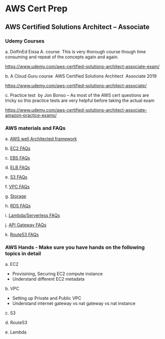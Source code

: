# AWS Cert Prep

## AWS Certified Solutions Architect – Associate
### Udemy Courses
a. DolfinEd Eissa A. course ­ This is very thorough course though time consuming and repeat of the concepts again and again.

https://www.udemy.com/aws-certified-solutions-architect-associate-exam/

b. A Cloud Guru course ­ AWS Certified Solutions Architect ­ Associate 2019

https://www.udemy.com/aws-certified-solutions-architect-associate/

c. Practice test ­ by Jon Bonso – As most of the AWS cert questions are tricky so this practice tests are very helpful before taking the actual exam

https://www.udemy.com/aws-certified-solutions-architect-associate-amazon-practice-exams/


### AWS materials and FAQs
a. [AWS well Architected framework](https://d1.awsstatic.com/whitepapers/architecture/AWS_Well-Architected_Framework.pdf)

b. [EC2 FAQs](https://aws.amazon.com/ec2/faqs/)

c. [EBS FAQs](https://aws.amazon.com/ebs/faqs/)

d. [ELB FAQs](https://aws.amazon.com/elasticloadbalancing/faqs/)

e. [S3 FAQs](https://aws.amazon.com/s3/faqs/)

f. [VPC FAQs](https://aws.amazon.com/vpc/faqs/)

g. [Storage](https://aws.amazon.com/storagegateway/faqs/)

h. [RDS FAQs](https://aws.amazon.com/rds/faqs/)

i. [Lambda/Serverless FAQs](https://aws.amazon.com/lambda/faqs/) 

j. [API Gateway FAQs](https://aws.amazon.com/api­gateway/faqs/) 

k. [Route53 FAQs](https://aws.amazon.com/route53/faqs/)

### AWS Hands - Make sure you have hands on the following topics in detail
a. EC2 
  - Provisining, Securing EC2 compute instance
  - Understand different EC2 metadata 

b. VPC
  - Setting up Private and Public VPC
  - Understand internet gateway vs nat gateway vs nat instance

c. S3

d. Route53 

e. Lambda
  

